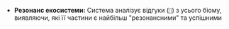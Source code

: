 * **Резонанс екосистеми:** Система аналізує відгуки (`🫧`) з усього біому, виявляючи, які її частини є найбільш "резонансними" та успішними
